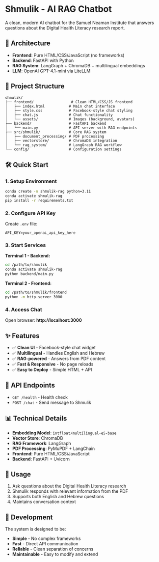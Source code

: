 # Shmulik - AI RAG Chatbot

A clean, modern AI chatbot for the Samuel Neaman Institute that answers questions about the Digital Health Literacy research report.

## 🚀 **Architecture**

- **Frontend**: Pure HTML/CSS/JavaScript (no frameworks)
- **Backend**: FastAPI with Python
- **RAG System**: LangGraph + ChromaDB + multilingual embeddings
- **LLM**: OpenAI GPT-4.1-mini via LiteLLM

## 📁 **Project Structure**

```
shmulik/
├── frontend/                 # Clean HTML/CSS/JS frontend
│   ├── index.html           # Main chat interface
│   ├── style.css            # Facebook-style chat styling
│   ├── chat.js              # Chat functionality
│   └── assets/              # Images (background, avatars)
├── backend/                 # FastAPI backend
│   └── main.py              # API server with RAG endpoints
├── src/shmulik/             # Core RAG system
│   ├── document_processing/ # PDF processing
│   ├── vectorstore/         # ChromaDB integration
│   └── rag_system/          # LangGraph RAG workflow
└── config/                  # Configuration settings
```

## 🛠️ **Quick Start**

### 1. **Setup Environment**
```bash
conda create -n shmulik-rag python=3.11
conda activate shmulik-rag
pip install -r requirements.txt
```

### 2. **Configure API Key**
Create `.env` file:
```
API_KEY=your_openai_api_key_here
```

### 3. **Start Services**

**Terminal 1 - Backend:**
```bash
cd /path/to/shmulik
conda activate shmulik-rag
python backend/main.py
```

**Terminal 2 - Frontend:**
```bash
cd /path/to/shmulik/frontend
python -m http.server 3000
```

### 4. **Access Chat**
Open browser: **http://localhost:3000**

## ✨ **Features**

- ✅ **Clean UI** - Facebook-style chat widget
- ✅ **Multilingual** - Handles English and Hebrew
- ✅ **RAG-powered** - Answers from PDF content
- ✅ **Fast & Responsive** - No page reloads
- ✅ **Easy to Deploy** - Simple HTML + API

## 🔧 **API Endpoints**

- `GET /health` - Health check
- `POST /chat` - Send message to Shmulik

## 📊 **Technical Details**

- **Embedding Model**: `intfloat/multilingual-e5-base`
- **Vector Store**: ChromaDB
- **RAG Framework**: LangGraph
- **PDF Processing**: PyMuPDF + LangChain
- **Frontend**: Pure HTML/CSS/JavaScript
- **Backend**: FastAPI + Uvicorn

## 🎯 **Usage**

1. Ask questions about the Digital Health Literacy research
2. Shmulik responds with relevant information from the PDF
3. Supports both English and Hebrew questions
4. Maintains conversation context

## 📝 **Development**

The system is designed to be:
- **Simple** - No complex frameworks
- **Fast** - Direct API communication
- **Reliable** - Clean separation of concerns
- **Maintainable** - Easy to modify and extend